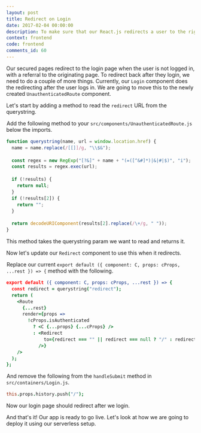 ```yaml
---
layout: post
title: Redirect on Login
date: 2017-02-04 00:00:00
description: To make sure that our React.js redirects a user to the right page after they login, we are going to use the React Router v4 Redirect component.
context: frontend
code: frontend
comments_id: 60
---
```


Our secured pages redirect to the login page when the user is not logged in, with a referral to the originating page. To redirect back after they login, we need to do a couple of more things. Currently, our `Login` component does the redirecting after the user logs in. We are going to move this to the newly created `UnauthenticatedRoute` component.

Let's start by adding a method to read the `redirect` URL from the querystring.

<img class="code-marker" src="/assets/s.png" />Add the following method to your `src/components/UnauthenticatedRoute.js` below the imports.

``` javascript
function querystring(name, url = window.location.href) {
  name = name.replace(/[[]]/g, "\\$&");

  const regex = new RegExp("[?&]" + name + "(=([^&#]*)|&|#|$)", "i");
  const results = regex.exec(url);

  if (!results) {
    return null;
  }
  if (!results[2]) {
    return "";
  }

  return decodeURIComponent(results[2].replace(/\+/g, " "));
}
```

This method takes the querystring param we want to read and returns it.

Now let's update our `Redirect` component to use this when it redirects.

<img class="code-marker" src="/assets/s.png" />Replace our current `export default ({ component: C, props: cProps, ...rest }) => {` method with the following.

``` coffee
export default ({ component: C, props: cProps, ...rest }) => {
  const redirect = querystring("redirect");
  return (
    <Route
      {...rest}
      render={props =>
        !cProps.isAuthenticated
          ? <C {...props} {...cProps} />
          : <Redirect
              to={redirect === "" || redirect === null ? "/" : redirect}
            />}
    />
  );
};
```

<img class="code-marker" src="/assets/s.png" />And remove the following from the `handleSubmit` method in `src/containers/Login.js`.

``` coffee
this.props.history.push("/");
```

Now our login page should redirect after we login.

And that's it! Our app is ready to go live. Let's look at how we are going to deploy it using our serverless setup.
